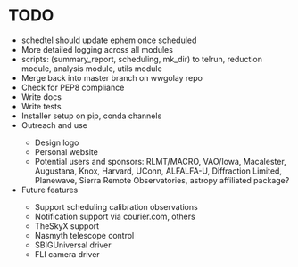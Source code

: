 # TODO
<ul>

<li>schedtel should update ephem once scheduled</li>
<li>More detailed logging across all modules</li>
<li>scripts: (summary_report, scheduling, mk_dir) to telrun, reduction module, analysis module, utils module</li>


<li>Merge back into master branch on wwgolay repo</li>
<li>Check for PEP8 compliance</li>
<li>Write docs</li>
<li>Write tests</li>
<li>Installer setup on pip, conda channels</li>

<li>Outreach and use</li>
    <ul>
    <li>Design logo</li>
    <li>Personal website</li>
    <li>Potential users and sponsors: RLMT/MACRO, VAO/Iowa, Macalester, 
    Augustana, Knox, Harvard, UConn, ALFALFA-U, Diffraction Limited, 
    Planewave, Sierra Remote Observatories, astropy affiliated package?</li>
    </ul>

<li>Future features</li>
    <ul>
    <li>Support scheduling calibration observations</li>
    <li>Notification support via courier.com, others</li>
    <li>TheSkyX support</li>
    <li>Nasmyth telescope control</li>
    <li>SBIGUniversal driver</li>
    <li>FLI camera driver</li>
    </ul>

</ul>